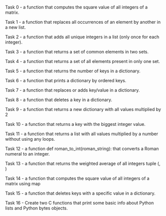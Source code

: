 Task 0 - a function that computes the square value of all integers of a matrix.

Task 1 - a function that replaces all occurrences of an element by another in a new list.

Task 2 - a function that adds all unique integers in a list (only once for each integer).

Task 3 - a function that returns a set of common elements in two sets.

Task 4 - a function that returns a set of all elements present in only one set.

Task 5 - a function that returns the number of keys in a dictionary.

Task 6 - a function that prints a dictionary by ordered keys.

Task 7 - a function that replaces or adds key/value in a dictionary.

Task 8 - a function that deletes a key in a dictionary.

Task 9 - a function that returns a new dictionary with all values multiplied by 2

Task 10 - a function that returns a key with the biggest integer value.

Task 11 - a function that returns a list with all values multiplied by a number without using any loops.

Task 12 - a function def roman_to_int(roman_string): that converts a Roman numeral to an integer.

Task 13 - a function that returns the weighted average of all integers tuple (, )

Task 14 - a function that computes the square value of all integers of a matrix using map

Task 15 - a function that deletes keys with a specific value in a dictionary.

Task 16 - Create two C functions that print some basic info about Python lists and Python bytes objects.

